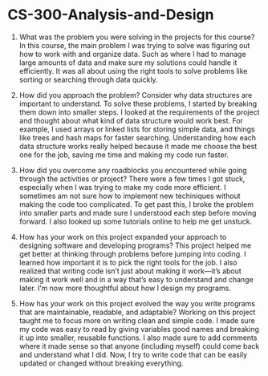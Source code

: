 # CS-300-Analysis-and-Design
1. What was the problem you were solving in the projects for this course?
In this course, the main problem I was trying to solve was figuring out how to work with and organize data. Such as where I had to manage large amounts of data and make sure my solutions could handle it efficiently. It was all about using the right tools to solve problems like sorting or searching through data quickly.

2. How did you approach the problem? Consider why data structures are important to understand.
To solve these problems, I started by breaking them down into smaller steps. I looked at the requirements of the project and thought about what kind of data structure would work best. For example, I used arrays or linked lists for storing simple data, and things like trees and hash maps for faster searching. Understanding how each data structure works really helped because it made me choose the best one for the job, saving me time and making my code run faster.

3. How did you overcome any roadblocks you encountered while going through the activities or project?
There were a few times I got stuck, especially when I was trying to make my code more efficient. I sometimes am not sure how to implement new techiniques without making the code too complicated. To get past this, I broke the problem into smaller parts and made sure I understood each step before moving forward. I also looked up some tutorials online to help me get unstuck.

4. How has your work on this project expanded your approach to designing software and developing programs?
This project helped me get better at thinking through problems before jumping into coding. I learned how important it is to pick the right tools for the job. I also realized that writing code isn’t just about making it work—it’s about making it work well and in a way that’s easy to understand and change later. I’m now more thoughtful about how I design my programs.

5. How has your work on this project evolved the way you write programs that are maintainable, readable, and adaptable?
Working on this project taught me to focus more on writing clean and simple code. I made sure my code was easy to read by giving variables good names and breaking it up into smaller, reusable functions. I also made sure to add comments where it made sense so that anyone (including myself) could come back and understand what I did. Now, I try to write code that can be easily updated or changed without breaking everything.
